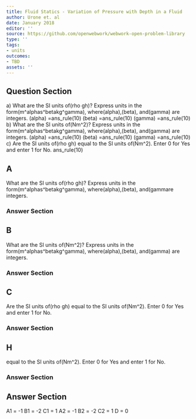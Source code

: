 ```yaml
---
title: Fluid Statics - Variation of Pressure with Depth in a Fluid
author: Urone et. al
date: January 2018
editor: ''
source: https://github.com/openwebwork/webwork-open-problem-library
type: ''
tags:
- units
outcomes:
- TBD
assets: ''
---
```


## Question Section 

a) What are the SI units of(rho gh)? Express units in the form(m^alphas^betakg^gamma), where(alpha),(beta), and(gamma) are integers. 
(alpha) =ans_rule(10) 
(beta) =ans_rule(10)
(gamma) =ans_rule(10)
b) What are the SI units of(Nm^2)? Express units in the form(m^alphas^betakg^gamma), where(alpha),(beta), and(gamma) are integers. 
(alpha) =ans_rule(10) 
(beta) =ans_rule(10)
(gamma) =ans_rule(10)
c) Are the SI units of(rho gh) equal to the SI units of(Nm^2). Enter 0 for Yes and enter 1 for No.
ans_rule(10)
## A
What are the SI units of(rho gh)? Express units in the form(m^alphas^betakg^gamma), where(alpha),(beta), and(gammare integers. 
### Answer Section
## B
What are the SI units of(Nm^2)? Express units in the form(m^alphas^betakg^gamma), where(alpha),(beta), and(gamma) are integers. 
### Answer Section
## C
Are the SI units of(rho gh) equal to the SI units of(Nm^2). Enter 0 for Yes and enter 1 for No.
### Answer Section
## H
equal to the SI units of(Nm^2). Enter 0 for Yes and enter 1 for No.
### Answer Section


## Answer Section

A1 = -1
B1 = -2 
C1 = 1 
A2 = -1
B2 = -2 
C2 = 1 
D = 0